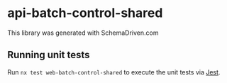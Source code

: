 
# api-batch-control-shared

This library was generated with SchemaDriven.com

## Running unit tests

Run `nx test web-batch-control-shared` to execute the unit tests via [Jest](https://jestjs.io).

